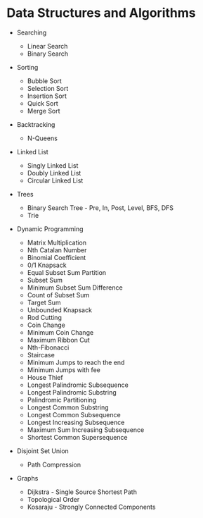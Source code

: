 # Data Structures and Algorithms

* Searching
	* Linear Search
	* Binary Search

* Sorting
	* Bubble Sort
	* Selection Sort
	* Insertion Sort
	* Quick Sort
	* Merge Sort

* Backtracking
	* N-Queens

* Linked List
	* Singly Linked List
	* Doubly Linked List
	* Circular Linked List

* Trees
	* Binary Search Tree - Pre, In, Post, Level, BFS, DFS
	* Trie

* Dynamic Programming
	* Matrix Multiplication
	* Nth Catalan Number
	* Binomial Coefficient
	* 0/1 Knapsack
	* Equal Subset Sum Partition
	* Subset Sum
	* Minimum Subset Sum Difference
	* Count of Subset Sum
	* Target Sum
	* Unbounded Knapsack
	* Rod Cutting
	* Coin Change
	* Minimum Coin Change
	* Maximum Ribbon Cut
	* Nth-Fibonacci
	* Staircase
	* Minimum Jumps to reach the end
	* Minimum Jumps with fee
	* House Thief
	* Longest Palindromic Subsequence
	* Longest Palindromic Substring
	* Palindromic Partitioning
	* Longest Common Substring
	* Longest Common Subsequence
	* Longest Increasing Subsequence
	* Maximum Sum Increasing Subsequence
	* Shortest Common Supersequence

* Disjoint Set Union
	* Path Compression

* Graphs
	* Dijkstra - Single Source Shortest Path
	* Topological Order
	* Kosaraju - Strongly Connected Components
